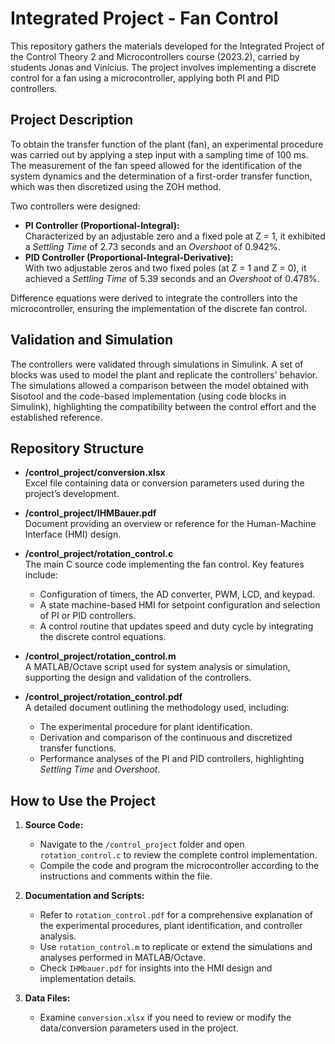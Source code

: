# Integrated Project - Fan Control

This repository gathers the materials developed for the Integrated Project of the Control Theory 2 and Microcontrollers course (2023.2), carried by students Jonas and Vinícius.
The project involves implementing a discrete control for a fan using a microcontroller, applying both PI and PID controllers.

## Project Description

To obtain the transfer function of the plant (fan), an experimental procedure was carried out by applying a step input with a sampling time of 100 ms. The measurement of the fan speed allowed for the identification of the system dynamics and the determination of a first-order transfer function, which was then discretized using the ZOH method.

Two controllers were designed:
- **PI Controller (Proportional-Integral):**  
  Characterized by an adjustable zero and a fixed pole at Z = 1, it exhibited a *Settling Time* of 2.73 seconds and an *Overshoot* of 0.942%.
- **PID Controller (Proportional-Integral-Derivative):**  
  With two adjustable zeros and two fixed poles (at Z = 1 and Z = 0), it achieved a *Settling Time* of 5.39 seconds and an *Overshoot* of 0.478%.

Difference equations were derived to integrate the controllers into the microcontroller, ensuring the implementation of the discrete fan control.

## Validation and Simulation

The controllers were validated through simulations in Simulink. A set of blocks was used to model the plant and replicate the controllers' behavior. The simulations allowed a comparison between the model obtained with Sisotool and the code-based implementation (using code blocks in Simulink), highlighting the compatibility between the control effort and the established reference.

## Repository Structure

- **/control_project/conversion.xlsx**  
  Excel file containing data or conversion parameters used during the project’s development.

- **/control_project/IHMBauer.pdf**  
  Document providing an overview or reference for the Human-Machine Interface (HMI) design.

- **/control_project/rotation_control.c**  
  The main C source code implementing the fan control. Key features include:
  - Configuration of timers, the AD converter, PWM, LCD, and keypad.
  - A state machine-based HMI for setpoint configuration and selection of PI or PID controllers.
  - A control routine that updates speed and duty cycle by integrating the discrete control equations.

- **/control_project/rotation_control.m**  
  A MATLAB/Octave script used for system analysis or simulation, supporting the design and validation of the controllers.

- **/control_project/rotation_control.pdf**  
  A detailed document outlining the methodology used, including:
  - The experimental procedure for plant identification.
  - Derivation and comparison of the continuous and discretized transfer functions.
  - Performance analyses of the PI and PID controllers, highlighting *Settling Time* and *Overshoot*.

## How to Use the Project

1. **Source Code:**  
   - Navigate to the `/control_project` folder and open `rotation_control.c` to review the complete control implementation.
   - Compile the code and program the microcontroller according to the instructions and comments within the file.

2. **Documentation and Scripts:**  
   - Refer to `rotation_control.pdf` for a comprehensive explanation of the experimental procedures, plant identification, and controller analysis.
   - Use `rotation_control.m` to replicate or extend the simulations and analyses performed in MATLAB/Octave.
   - Check `IHMbauer.pdf` for insights into the HMI design and implementation details.

3. **Data Files:**  
   - Examine `conversion.xlsx` if you need to review or modify the data/conversion parameters used in the project.
